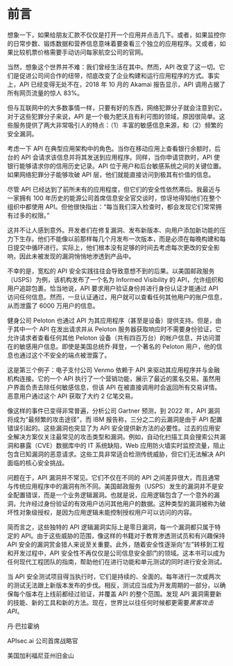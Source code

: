 # 前言

想象一下，如果给朋友汇款不仅仅是打开一个应用并点击几下。或者，如果监控你的日常步数、锻炼数据和营养信息意味着要查看三个独立的应用程序。又或者，如果比较机票价格需要手动访问每家航空公司的官网。

当然，想象这个世界并不难：我们曾经生活在其中。然而，API 改变了这一切。它们是促进公司间合作的纽带，彻底改变了企业构建和运行应用程序的方式。事实上，API 已经变得无处不在，2018 年 10 月的 Akamai 报告显示，API 调用占据了所有网页流量的惊人 83%。

但与互联网中的大多数事情一样，只要有好的东西，网络犯罪分子就会注意到它。对于这些犯罪分子来说，API 是一个极为肥沃且有利可图的领域，原因很简单。这些服务提供了两大非常吸引人的特点：（1）丰富的敏感信息来源，和（2）频繁的安全漏洞。

考虑一下 API 在典型应用架构中的角色。当你在移动应用上查看银行余额时，后台的 API 会请求该信息并将其发送到应用程序。同样，当你申请贷款时，API 使银行能够请求你的信用历史记录。API 位于用户和后台敏感系统之间的关键位置。如果网络犯罪分子能够攻破 API 层，他们就能直接访问到极其有价值的信息。

尽管 API 已经达到了前所未有的应用程度，但它们的安全性依然滞后。我最近与一家拥有 100 年历史的能源公司首席信息安全官交谈时，惊讶地得知他们在整个组织中都使用 API。但他很快指出：“每当我们深入检查时，都会发现它们常常拥有过多的权限。”

这并不让人感到意外。开发者们在修复漏洞、发布新版本、向用户添加新功能的压力下生存。他们不能像以前那样每几个月发布一次版本，而是必须在每晚构建和每日提交中循环进行。实际上，他们根本没有足够的时间去考虑每次更改的安全影响，因此未被发现的漏洞悄悄地渗透到产品中。

不幸的是，宽松的 API 安全实践往往会导致意想不到的后果。以美国邮政服务（USPS）为例，该机构发布了一个名为 Informed Visibility 的 API，允许组织和用户追踪包裹。恰当地说，API 要求用户验证身份并进行身份认证才能通过 API 访问任何信息。然而，一旦认证通过，用户就可以查看任何其他用户的账户信息，从而泄露了 6000 万用户的信息。

健身公司 Peloton 也通过 API 为其应用程序（甚至是设备）提供支持。但是，由于其中一个 API 在发出请求并从 Peloton 服务器获取响应时不需要身份验证，它允许请求者查看任何其他 Peloton 设备（共有四百万台）的帐户信息，并访问潜在的敏感用户信息。即使是美国总统乔·拜登，一个著名的 Peloton 用户，他的信息也通过这个不安全的端点被泄露了。

这是第三个例子：电子支付公司 Venmo 依赖于 API 来驱动其应用程序并与金融机构连接。它的一个 API 执行了一个营销功能，展示了最近的匿名交易。虽然用户界面负责去除任何敏感信息，但该 API 在被直接调用时会返回所有交易详情。恶意用户通过这个 API 获取了大约 2 亿笔交易。

像这样的事件已变得非常普遍，分析公司 Gartner 预测，到 2022 年，API 漏洞将成为“最频繁的攻击途径”，而 IBM 报告称，三分之二的云漏洞是由于 API 配置错误引起的。这些漏洞也突显了为 API 安全提供新方法的必要性。过去的应用安全解决方案仅关注最常见的攻击类型和漏洞。例如，自动化扫描工具会搜索公共漏洞和暴露（CVE）数据库中的 IT 系统缺陷，Web 应用防火墙实时监控流量，阻止包含已知漏洞的恶意请求。这些工具非常适合检测传统威胁，但它们无法解决 API 面临的核心安全挑战。

问题在于，API 漏洞并不常见。它们不仅在不同的 API 之间差异很大，而且通常与传统应用程序中的漏洞有所不同。美国邮政服务（USPS）发生的漏洞并不是安全配置错误，而是一个业务逻辑漏洞。也就是说，应用逻辑包含了一个意外的漏洞，允许经过身份验证的有效用户访问其他用户的数据。这种类型的漏洞被称为破坏性对象级授权，是因为应用逻辑未能控制授权用户可以访问的内容。

简而言之，这些独特的 API 逻辑漏洞实际上是零日漏洞，每一个漏洞都只属于特定的 API。由于这些威胁的范围，像这样的书籍对于教育渗透测试员和有兴趣保持 API 安全的漏洞赏金猎人来说至关重要。此外，随着安全性逐渐向“左”转移到工程和开发过程中，API 安全性不再仅仅是公司信息安全部门的领域。这本书可以成为任何现代工程团队的指南，帮助他们在进行功能和单元测试的同时进行安全测试。

当 API 安全测试项目得当执行时，它们是持续的、全面的。每年进行一次或两次的测试无法跟上新版本发布的步伐。相反，测试应当成为开发周期的一部分，以确保每个版本在上线前都经过验证，并覆盖 API 的整个范围。发现 API 漏洞需要新的技能、新的工具和新的方法。现在，世界比以往任何时候都更需要*黑客攻击 API*。

丹·巴拉霍纳

APIsec.ai 公司首席战略官

美国加利福尼亚州旧金山
